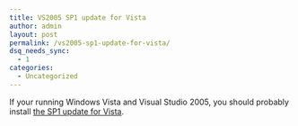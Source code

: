 ```yaml
---
title: VS2005 SP1 update for Vista
author: admin
layout: post
permalink: /vs2005-sp1-update-for-vista/
dsq_needs_sync:
  - 1
categories:
  - Uncategorized
---
```

If your running Windows Vista and Visual Studio 2005, you should probably install [the SP1 update for Vista][1].

 [1]: http://coolthingoftheday.blogspot.com/2007/03/visual-studio-2005-service-pack-1.html